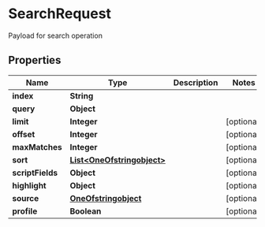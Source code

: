 

# SearchRequest

Payload for search operation
## Properties

Name | Type | Description | Notes
------------ | ------------- | ------------- | -------------
**index** | **String** |  | 
**query** | **Object** |  | 
**limit** | **Integer** |  |  [optional]
**offset** | **Integer** |  |  [optional]
**maxMatches** | **Integer** |  |  [optional]
**sort** | [**List&lt;OneOfstringobject&gt;**](OneOfstringobject.md) |  |  [optional]
**scriptFields** | **Object** |  |  [optional]
**highlight** | **Object** |  |  [optional]
**source** | [**OneOfstringobject**](OneOfstringobject.md) |  |  [optional]
**profile** | **Boolean** |  |  [optional]



